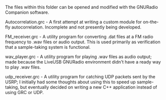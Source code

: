 The files within this folder can be opened and modified with the GNURadio Companion software.

Autocorrelation.grc - A first attempt at writing a custom module for on-the-fly autocorrelation.  Incomplete and not presently being developed.

FM_receiver.grc - A utility program for converting .dat files at a FM radio frequency to .wav files or audio output.  This is used primarily as verification that a sample-taking system is functional.

wav_player.grc - A utility program for playing .wav files as audio output; made because the LiveUSB GNURadio environment didn't have a ready way to play .wav files.

udp_receiver.grc - A utility program for catching UDP packets sent by the USRP; I initially had some thoughts about using this to speed up sample-taking, but eventually decided on writing a new C++ application instead of using GRC or UDP.

